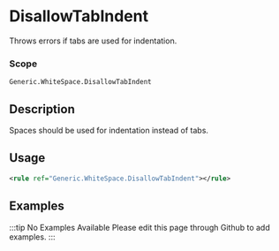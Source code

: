 # DisallowTabIndent

Throws errors if tabs are used for indentation.

### Scope

`Generic.WhiteSpace.DisallowTabIndent`

## Description

Spaces should be used for indentation instead of tabs.

## Usage

```xml
<rule ref="Generic.WhiteSpace.DisallowTabIndent"></rule>
```

## Examples

:::tip No Examples Available
Please edit this page through Github to add examples.
:::
